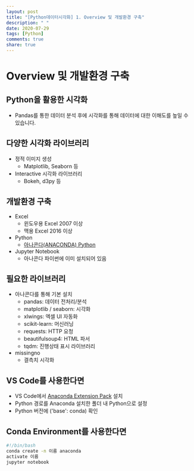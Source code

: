 ```yaml
---
layout: post
title: "[Python데이터시각화] 1. Overview 및 개발환경 구축"
description: " "
date: 2020-07-29
tags: [Python]
comments: true
share: true
---
```


# Overview 및 개발환경 구축

## Python을 활용한 시각화

- Pandas를 통한 데이터 분석 후에 시각화를 통해 데이터에 대한 이해도를 높일 수 있습니다.

## 다양한 시각화 라이브러리

- 정적 이미지 생성
  - Matplotlib, Seaborn 등
- Interactive 시각화 라이브러리
  - Bokeh, d3py 등

## 개발환경 구축

- Excel
  - 윈도우용 Excel 2007 이상
  - 맥용 Excel 2016 이상
- Python
  - [아나콘다(ANACONDA) Python]
- Jupyter Notebook
  - 아나콘다 파이썬에 이미 설치되어 있음

## 필요한 라이브러리

- 아나콘다를 통해 기본 설치
  - pandas: 데이터 전처리/분석
  - matplotlib / seaborn: 시각화
  - xlwings: 엑셀 UI 자동화
  - scikit-learn: 머신러닝
  - requests: HTTP 요청
  - beautifulsoup4: HTML 파서
  - tqdm: 진행상태 표시 라이브러리
- missingno
  - 결측치 시각화

## VS Code를 사용한다면

- VS Code에서 [Anaconda Extension Pack] 설치
- Python 경로를 Anaconda 설치한 폴더 내 Python으로 설정
- Python 버전에 ('base': conda) 확인

## Conda Environment를 사용한다면

```bash
#!/bin/bash
conda create -n 이름 anaconda
activate 이름
jupyter notebook
```

[아나콘다(ANACONDA) Python]: https://www.anaconda.com/products/individual
[Anaconda Extension Pack]: https://github.com/Microsoft/vscode-anaconda-extension-pack
